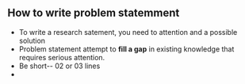## How to write problem statemment
- To write a research satement, you need to attention and a possible solution
- Problem statement attempt to __fill a gap__ in existing knowledge that requires serious attention.
- Be short-- 02 or 03 lines
- 
